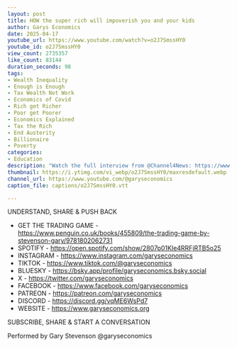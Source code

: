 ```yaml
---
layout: post
title: HOW the super rich will impoverish you and your kids
author: Garys Economics
date: 2025-04-17
youtube_url: https://www.youtube.com/watch?v=o2J7SmssHY0
youtube_id: o2J7SmssHY0
view_count: 2735357
like_count: 83144
duration_seconds: 98
tags:
- Wealth Inequality
- Enough is Enough
- Tax Wealth Not Work
- Economics of Covid
- Rich get Richer
- Poor get Poorer
- Economics Explained
- Tax the Rich
- End Austerity
- Billionaire
- Poverty
categories:
- Education
description: "Watch the full interview from @Channel4News: https://www.youtube.com/watch?v=0quhLtBXijM&ab_channel=Channel4News"
thumbnail: https://i.ytimg.com/vi_webp/o2J7SmssHY0/maxresdefault.webp
channel_url: https://www.youtube.com/@garyseconomics
caption_file: captions/o2J7SmssHY0.vtt

---
```


UNDERSTAND, SHARE & PUSH BACK

- GET THE TRADING GAME - https://www.penguin.co.uk/books/455809/the-trading-game-by-stevenson-gary/9781802062731
- SPOTIFY - https://open.spotify.com/show/2807p01KIe4RRFjRTB5o25
- INSTAGRAM  - https://www.instagram.com/garyseconomics
- TIKTOK - https://www.tiktok.com/@garyseconomics
- BLUESKY - https://bsky.app/profile/garyseconomics.bsky.social
- X - https://twitter.com/garyseconomics
- FACEBOOK - https://www.facebook.com/garyseconomics
- PATREON - https://patreon.com/garyseconomics
- DISCORD - https://discord.gg/vqME6WsPd7
- WEBSITE - https://www.garyseconomics.org

SUBSCRIBE, SHARE & START A CONVERSATION

Performed by Gary Stevenson
@garyseconomics
